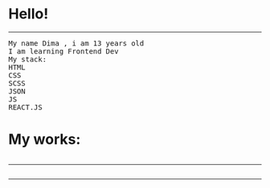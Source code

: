<h1>Hello!</h1>
<hr noshade>
<pre>
My name Dima , i am 13 years old
I am learning Frontend Dev
My stack:
HTML
CSS
SCSS
JSON
JS
REACT.JS
</pre>
<div>
<h1>My works:</h1>
<div>
<img src="" alt="">
<hr noshade>
<img src="" alt="">
<hr noshade>
<img src="" alt="">
</div>
</div>

<!--
**YgamiJS/YgamiJS** is a ✨ _special_ ✨ repository because its `README.md` (this file) appears on your GitHub profile.

Here are some ideas to get you started:

- 🔭 I’m currently working on ...
- 🌱 I’m currently learning ...
- 👯 I’m looking to collaborate on ...
- 🤔 I’m looking for help with ...
- 💬 Ask me about ...
- 📫 How to reach me: ...
- 😄 Pronouns: ...
- ⚡ Fun fact: ...
-->
